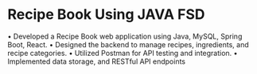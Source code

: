# Recipe Book Using JAVA FSD 
• Developed a Recipe Book web application using Java, MySQL, Spring Boot, React.
• Designed the backend to manage recipes, ingredients, and recipe categories.
• Utilized Postman for API testing and integration.
• Implemented data storage, and RESTful API endpoints

